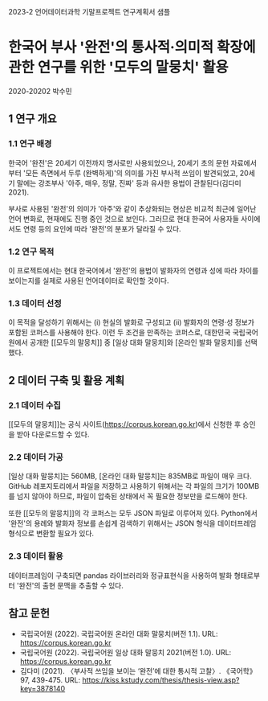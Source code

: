 2023-2 언어데이터과학 기말프로젝트 연구계획서 샘플

# 한국어 부사 '완전'의 통사적·의미적 확장에 관한 연구를 위한 '모두의 말뭉치' 활용

2020-20202 박수민

## 1 연구 개요

### 1.1 연구 배경

한국어 '완전'은 20세기 이전까지 명사로만 사용되었으나, 20세기 초의 문헌 자료에서부터 '모든 측면에서 두루 (완벽하게)'의 의미를 가진 부사적 쓰임이 발견되었고, 20세기 말에는 강조부사 '아주, 매우, 정말, 진짜' 등과 유사한 용법이 관찰된다(김다미 2021).

부사로 사용된 '완전'의 의미가 '아주'와 같이 추상화되는 현상은 비교적 최근에 일어난 언어 변화로, 현재에도 진행 중인 것으로 보인다. 그러므로 현대 한국어 사용자들 사이에서도 연령 등의 요인에 따라 '완전'의 분포가 달라질 수 있다.

### 1.2 연구 목적

이 프로젝트에서는 현대 한국어에서 '완전'의 용법이 발화자의 연령과 성에 따라 차이를 보이는지를 실제로 사용된 언어데이터로 확인할 것이다.

### 1.3 데이터 선정

이 목적을 달성하기 위해서는 (i) 현실의 발화로 구성되고 (ii) 발화자의 연령·성 정보가 포함된 코퍼스를 사용해야 한다. 이런 두 조건을 만족하는 코퍼스로, 대한민국 국립국어원에서 공개한 [[모두의 말뭉치]] 중 [일상 대화 말뭉치]와 [온라인 발화 말뭉치]를 선택했다.

## 2 데이터 구축 및 활용 계획

### 2.1 데이터 수집

[[모두의 말뭉치]]는 공식 사이트(https://corpus.korean.go.kr)에서 신청한 후 승인을 받아 다운로드할 수 있다.

### 2.2 데이터 가공

[일상 대화 말뭉치]는 560MB, [온라인 대화 말뭉치]는 835MB로 파일이 매우 크다. GitHub 레포지토리에서 파일을 저장하고 사용하기 위해서는 각 파일의 크기가 100MB를 넘지 않아야 하므로, 파일이 압축된 상태에서 꼭 필요한 정보만을 로드해야 한다.

또한 [[모두의 말뭉치]]의 각 코퍼스는 모두 JSON 파일로 이루어져 있다. Python에서 '완전'의 용례와 발화자 정보를 손쉽게 검색하기 위해서는 JSON 형식을 데이터프레임 형식으로 변환할 필요가 있다.

### 2.3 데이터 활용

데이터프레임이 구축되면 pandas 라이브러리와 정규표현식을 사용하여 발화 형태로부터 '완전'의 출현 문맥을 추출할 수 있다.

## 참고 문헌

+ 국립국어원 (2022). 국립국어원 온라인 대화 말뭉치(버전 1.1). URL: https://corpus.korean.go.kr
+ 국립국어원 (2022). 국립국어원 일상 대화 말뭉치 2021(버전 1.0). URL: https://corpus.korean.go.kr
+ 김다미 (2021). 〈부사적 쓰임을 보이는 ‘완전’에 대한 통시적 고찰〉. 《국어학》 97, 439-475. URL: https://kiss.kstudy.com/thesis/thesis-view.asp?key=3878140